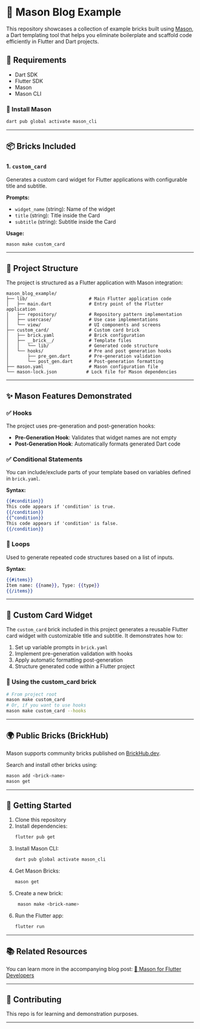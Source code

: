 

# 🧱 Mason Blog Example

This repository showcases a collection of example bricks built using [Mason](https://pub.dev/packages/mason),
a Dart templating tool that helps you eliminate boilerplate and scaffold
code efficiently in Flutter and Dart projects.

## 🔧 Requirements

- Dart SDK
- Flutter SDK
- Mason
- Mason CLI

### 🔨 Install Mason

```bash
dart pub global activate mason_cli
```

---

## 📦 Bricks Included

### 1. `custom_card`
Generates a custom card widget for Flutter applications with configurable title and subtitle.

**Prompts:**
- `widget_name` (string): Name of the widget
- `title` (string): Title inside the Card
- `subtitle` (string): Subtitle inside the Card

**Usage:**
```bash
mason make custom_card
```

---

## 📁 Project Structure

The project is structured as a Flutter application with Mason integration:

```
mason_blog_example/
├── lib/                       # Main Flutter application code
│   ├── main.dart              # Entry point of the Flutter application
│   ├── repository/            # Repository pattern implementation
│   ├── usercase/              # Use case implementations
│   └── view/                  # UI components and screens
├── custom_card/               # Custom card brick
│   ├── brick.yaml             # Brick configuration
│   ├── __brick__/             # Template files
│   │   └── lib/               # Generated code structure
│   └── hooks/                 # Pre and post generation hooks
│       ├── pre_gen.dart       # Pre-generation validation
│       └── post_gen.dart      # Post-generation formatting
├── mason.yaml                 # Mason configuration file
└── mason-lock.json           # Lock file for Mason dependencies
```

---

## ✨ Mason Features Demonstrated

### ✅ Hooks

The project uses pre-generation and post-generation hooks:

- **Pre-Generation Hook**: Validates that widget names are not empty
- **Post-Generation Hook**: Automatically formats generated Dart code

### ✅ Conditional Statements

You can include/exclude parts of your template based on variables defined in `brick.yaml`.

**Syntax:**
```mustache
{{#condition}}
This code appears if 'condition' is true.
{{/condition}}
{{^condition}}
This code appears if 'condition' is false.
{{/condition}}
```

### 🔁 Loops

Used to generate repeated code structures based on a list of inputs.

**Syntax:**
```mustache
{{#items}}
Item name: {{name}}, Type: {{type}}
{{/items}}
```

---

## 📱 Custom Card Widget

The `custom_card` brick included in this project generates a reusable Flutter card widget with customizable title and subtitle. It demonstrates how to:

1. Set up variable prompts in `brick.yaml`
2. Implement pre-generation validation with hooks
3. Apply automatic formatting post-generation
4. Structure generated code within a Flutter project

### 🔧 Using the custom_card brick

```bash
# From project root
mason make custom_card
# Or, if you want to use hooks
mason make custom_card --hooks
```

---

## 🌍 Public Bricks (BrickHub)

Mason supports community bricks published on [BrickHub.dev](https://brickhub.dev).

Search and install other bricks using:

```bash
mason add <brick-name>
mason get
```

---

## 🚀 Getting Started

1. Clone this repository
2. Install dependencies:
   ```bash
   flutter pub get
   ```
3. Install Mason CLI:
   ```bash
   dart pub global activate mason_cli
   ```
4. Get Mason Bricks:
   ```bash
   mason get
   ```
5. Create a new brick:
   ```bash
    mason make <brick-name>
    ```
6. Run the Flutter app:
   ```bash
   flutter run
   ```

---

## 📚 Related Resources

You can learn more in the accompanying blog post:
[🔗 Mason for Flutter Developers](https://medium.com/@jainrishabh2810/a1764a27ab1a)

---

## 🤝 Contributing

This repo is for learning and demonstration purposes.

---

